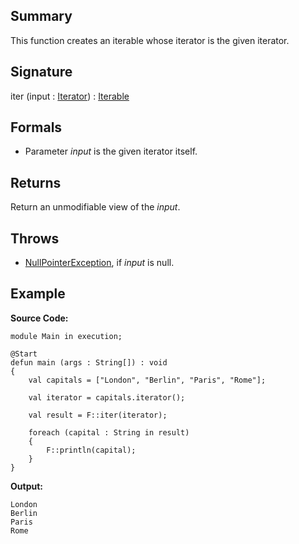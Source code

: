## Summary

This function creates an iterable whose iterator is the given iterator.

## Signature

iter (input : [Iterator](https://docs.oracle.com/javase/7/docs/api/java/util/Iterator.html)) : [Iterable](https://docs.oracle.com/javase/7/docs/api/java/lang/Iterable.html)

## Formals

+ Parameter <i>input</i> is the given iterator itself.

## Returns

Return an unmodifiable view of the <i>input</i>.

## Throws

+ [NullPointerException](https://docs.oracle.com/javase/7/docs/api/java/lang/NullPointerException.html), if <i>input</i> is null.

## Example

**Source Code:**

```plain
module Main in execution;

@Start
defun main (args : String[]) : void
{
    val capitals = ["London", "Berlin", "Paris", "Rome"];

    val iterator = capitals.iterator();

    val result = F::iter(iterator);

    foreach (capital : String in result)
    {
        F::println(capital);
    }
}
```

**Output:**

```plain
London
Berlin
Paris
Rome
```

